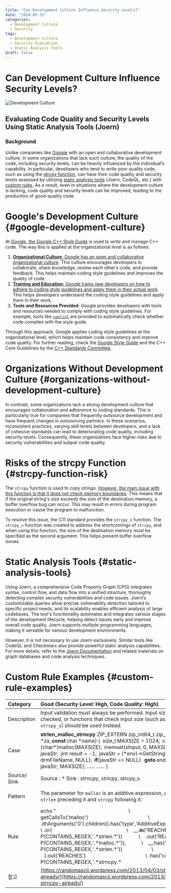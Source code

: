 ```yaml
---
title: "Can Development Culture Influence Security Levels?"
date: "2024-05-22"
categories:
  - Development Culture
  - Security
tags:
  - Development Culture
  - Security Evaluation
  - Static Analysis Tools
draft: false
---
```


# Can Development Culture Influence Security Levels?

![Development Culture](/images/post/development-culture.webp)

## Evaluating Code Quality and Security Levels Using Static Analysis Tools (Joern)

### Background

Unlike companies like [Google](#google-development-culture) with an open and collaborative development culture, in some organizations that lack such culture, the quality of the code, including security levels, can be heavily influenced by the individual’s capability. In particular, developers who tend to write poor quality code, such as using the [strcpy function](#strcpy-function-risk), can have their code quality and security levels assessed by utilizing [static analysis tools](#static-analysis-tools) (Joern, CodeQL, etc.) with [custom rules](#custom-rule-examples). As a result, even in situations where the development culture is lacking, code quality and security levels can be improved, leading to the production of good-quality code.

# Google's Development Culture {#google-development-culture}

At [Google, the Google C++ Style Guide](https://google.github.io/styleguide/cppguide.html) is used to write and manage C++ code. The way this is applied at the organizational level is as follows:

1. [**Organizational Culture**: Google has an open and collaborative organizational culture](https://m.blog.naver.com/PostView.naver?blogId=bomnbaeum&logNo=222656395691). This culture encourages developers to collaborate, share knowledge, review each other’s code, and provide feedback. This helps maintain coding style guidelines and improves the quality of code.
2. [**Training and Education**: Google trains new developers on how to adhere to coding style guidelines and apply them in their actual work](https://mypark.tistory.com/entry/Google-C-Style-Guide-%EB%B2%88%EC%97%AD-%EC%A0%95%EB%A6%AC). This helps developers understand the coding style guidelines and apply them in their work.
3. **Tools and Resources Provided**: Google provides developers with tools and resources needed to comply with coding style guidelines. For example, tools like [`cpplint`](https://github.com/cpplint/cpplint) are provided to automatically check whether code complies with the style guide.

Through this approach, Google applies coding style guidelines at the organizational level, which helps maintain code consistency and improve code quality. For further reading, check the [Google Style Guide](https://google.github.io/styleguide/) and the C++ Core Guidelines by the [C++ Standards Committee](https://isocpp.github.io/CppCoreGuidelines/).

# Organizations Without Development Culture {#organizations-without-development-culture}

In contrast, some organizations lack a strong development culture that encourages collaboration and adherence to coding standards. This is particularly true for companies that frequently outsource development and have frequent changes in outsourcing partners. In these scenarios, inconsistent practices, varying skill levels between developers, and a lack of cohesive standards can lead to deteriorating code quality, including security levels. Consequently, these organizations face higher risks due to security vulnerabilities and subpar code quality.

# Risks of the strcpy Function {#strcpy-function-risk}

The `strcpy` function is used to copy strings. [However, the main issue with this function is that it does not check memory boundaries](https://blog.naver.com/PostView.naver?blogId=hoyo1744&logNo=221676530258). This means that if the original string's size exceeds the size of the destination memory, a buffer overflow bug can occur. This may result in errors during program execution or cause the program to malfunction.

To resolve this issue, the C11 standard provides the `strcpy_s` function. The `strcpy_s` function was created to address the shortcomings of `strcpy`, and when using this function, the size of the destination memory must be specified as the second argument. This helps prevent buffer overflow issues.

# Static Analysis Tools {#static-analysis-tools}

Using Joern, a comprehensive Code Property Graph (CPG) integrates syntax, control flow, and data flow into a unified structure, thoroughly detecting complex security vulnerabilities and code issues. Joern’s customizable queries allow precise vulnerability detection tailored to specific project needs, and its scalability enables efficient analysis of large codebases. The tool's functionality automates and integrates various stages of the development lifecycle, helping detect issues early and improve overall code quality. Joern supports multiple programming languages, making it versatile for various development environments.

However, it is not necessary to use Joern exclusively. Similar tools like CodeQL and Checkmarx also provide powerful static analysis capabilities. For more details, refer to the [Joern Documentation](https://docs.joern.io/) and related materials on graph databases and code analysis techniques.

# Custom Rule Examples  {#custom-rule-examples}

| Category  | Good (Security Level: High, Code Quality: High) | Normal (Security Level: Low, Code Quality: Low) | Bad (Security Level: Critical, Code Quality: Low)  |
| :---- | :---- | :---- | :---- |
| Description  | Input validation must always be performed. Input size should always be checked, or functions that check input size (such as `strncpy`, `strlcpy`, `strcpy_s`) should be used instead.  | Input size is checked, but dangerous functions are still used. Developers may be vulnerable to exceptional cases where input size is misunderstood for data types.  | Failing to check input size before buffer copy ('Traditional Buffer Overflow'). This can lead to critical security vulnerabilities, such as privilege escalation and unintended command execution. |
| Case  | **strlen\_malloc\_strncpy**  ZIP\_EXTERN zip\_int64\_t  zip\_add\_dir(**struct** zip \*za, **const** char \*name)  {   size\_t MAXSIZE \= 1024;   char\* sInput \= (char\*)malloc(MAXSIZE);   memset(sInput, 0, MAXSIZE);   ...   ...      **const** jbyte\* javaStr;   jint result \= \-1;   javaStr \= (\*env)-\>GetStringUTFChars(env, drmFileName, NULL);   **if**(javaStr \== NULL)    **goto** end;      strncpy(sInput, javaStr, MAXSIZE);  ......  ......  }  | **strlen\_malloc\_strcpy**  ZIP\_EXTERN zip\_int64\_t  zip\_add\_dir(**struct** zip \*za, **const** char \*name)  {      int len;      char \*s;  ......      s \= NULL;      len \= strlen(name);         **if** (name\[len-1\] \!= '/') {      **if** ((s=(char \*)malloc(len+2)) \== NULL) {          \_zip\_error\_set(\&za-\>error, ZIP\_ER\_MEMORY, 0);          **return** -1;      }        strcpy(s, name);  ......  }  | **malloc(정수)\_strcpy**  Java\_com\_skt\_skaf\_OA00050017\_engine\_ComicEngineJNI\_Open     (JNIEnv\* env, drmFileName, ......)  {   char\* sInput \= (char\*)malloc(1024);  ......      **const** jbyte\* javaStr;  ......      javaStr \= (\*env)-\>GetStringUTFChars(env, drmFileName, ((**void**\*)0));  ......      strcpy(sInput, javaStr);  ......  }  |
| Source/ Sink  | Source : \*  Sink : strncpy, strlcpy, strcpy\_s  | Source : \*  Sink : strcpy, strcat, sprintf, vsprintf, gets  | Source : GetStringUTFChars  Sink : strcpy, strcat, sprintf, vsprintf, gets  |
| Pattern  | The parameter for `malloc` is an additive expression, and its data flow has `strlen` preceding it and `strcpy` following it.  | The parameter for `malloc` is an additive expression, and its data flow has `strlen` preceding it and `strcpy` following it.  | The `malloc` parameter takes an integer input, and the data flow uses `strcpy`. Known functions with no length limit (such as `GetStringUTFChars`) are used as the input to `strcpy`. |
| Rule  | echo "                                                                              \\  getCallsTo('malloc')                                                                \\  .ithArguments('0').children().has('type','AdditiveExpression').statements()         \\  .or(                                                                                \\      \_\_.**in**('REACHES').has('code',new P(CONTAINS\_REGEX,'.\*strlen.\*'))                 \\      .out('REACHES').has('code', new P(CONTAINS\_REGEX,'.\*malloc.\*')),                \\      \_\_.has('code',new P(CONTAINS\_REGEX,'.\*strlen.\*'))                               \\      ).out('REACHES')                                                                \\  .has('code', new P(CONTAINS\_REGEX,'.\*strncpy.\*|.\*strlcpys.\*|.\*strcpy\_s.\*'))    \\  .id()" | joern-lookup xviewer\_comic\_engin.tar.gz | joern-location xviewer\_comic\_engin  | echo "                                                                              \\  getCallsTo('malloc')                                                                \\  .ithArguments('0').children().has('type','AdditiveExpression').statements()         \\  .or(                                                                                \\      \_\_.**in**('REACHES').has('code',new P(CONTAINS\_REGEX,'.\*strlen.\*'))                 \\      .out('REACHES').has('code', new P(CONTAINS\_REGEX,'.\*malloc.\*')),                \\      \_\_.has('code',new P(CONTAINS\_REGEX,'.\*strlen.\*'))                               \\      ).out('REACHES')                                                                \\  .has('code', new P(CONTAINS\_REGEX,'.\*strcpy.\*|.\*sprintf.\*|.\*strcat.\*|.\*gets.\*'))    \\  .id()" | joern-lookup xviewer\_comic\_engin.tar.gz | joern-location xviewer\_comic\_engin | echo "                                                                                                  \\  getCallsTo(new P(CONTAINS\_REGEX, '.\*alloc.\*'))                                                          \\  .ithArguments('0').sideEffect({malparam \= it.get()})                                                    \\  .children().filter({it.get().value('type') \== 'PrimaryExpression'}).statements()                        \\  .out('REACHES').has('code', new P(CONTAINS\_REGEX, '.\*strcpy.\*|.\*sprintf.\*|.\*strcat.\*|.\*gets.\*'))        \\  .**in**('REACHES').not(has('code',new P(CONTAINS\_REGEX,'.\*alloc.\*')))                                       \\  .astNodes().has('type','CallExpression').statements()                                                   \\  .id()" | joern-lookup jni.tar.gz |
| 참고  | [https://randomascii.wordpress.com/2013/04/03/stop-using-strncpy-already/](https://randomascii.wordpress.com/2013/04/03/stop-using-strncpy-already/) | [https://www.cse.psu.edu/\~gxt29/papers/jdksecurity.pdf](https://www.cse.psu.edu/~gxt29/papers/jdksecurity.pdf)  |    |

